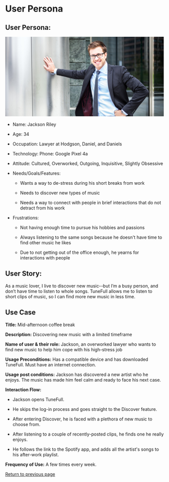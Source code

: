 # User Persona

## User Persona:

![Jackson](../img/man-persona.jpg)

* Name: Jackson Riley

* Age: 34

* Occupation: Lawyer at Hodgson, Daniel, and Daniels

* Technology: Phone: Google Pixel 4a 

* Attitude: Cultured, Overworked, Outgoing, Inquisitive, Slightly Obsessive

* Needs/Goals/Features: 

    * Wants a way to de-stress during his short breaks from work
    
    * Needs to discover new types of music
    
    * Needs a way to connect with people in brief interactions that do not detract from his work

* Frustrations:

    * Not having enough time to pursue his hobbies and passions
    
    * Always listening to the same songs because he doesn't have time to find other music he likes
    
    * Due to not getting out of the office enough, he yearns for interactions with people 

## User Story:

As a music lover, I live to discover new music--but I’m a busy person, and don’t have time to listen to whole songs. TuneFull allows me to listen to short clips of music, so I can find more new music in less time.

## Use Case

**Title:** Mid-afternoon coffee break

**Description:** Discovering new music with a limited timeframe

**Name of user & their role:** Jackson, an overworked lawyer who wants to find new music to help him cope with his high-stress job

**Usage Preconditions:** Has a compatible device and has downloaded TuneFull. Must have an internet connection.

**Usage post conditions:** Jackson has discovered a new artist who he enjoys. The music has made him feel calm and ready to face his next case.

**Interaction Flow:**

   * Jackson opens TuneFull. 
   
   * He skips the log-in process and goes straight to the Discover feature.
   
   * After entering Discover, he is faced with a plethora of new music to choose from.
   
   * After listening to a couple of recently-posted clips, he finds one he really enjoys.
   
   * He follows the link to the Spotify app, and adds all the artist's songs to his after-work playlist.

**Frequency of Use:** A few times every week.

[Return to previous page](../index.md)



